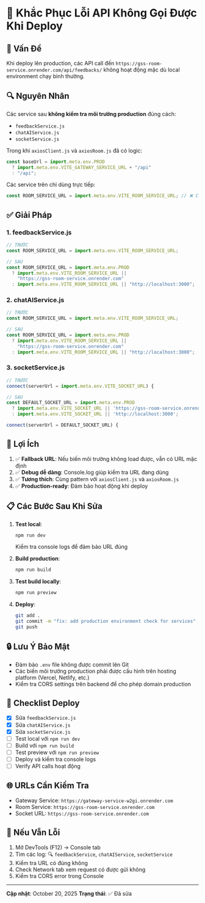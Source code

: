# 🔧 Khắc Phục Lỗi API Không Gọi Được Khi Deploy

## 🐛 Vấn Đề

Khi deploy lên production, các API call đến `https://gss-room-service.onrender.com/api/feedbacks/` không hoạt động mặc dù local environment chạy bình thường.

## 🔍 Nguyên Nhân

Các service sau **không kiểm tra môi trường production** đúng cách:

- `feedbackService.js`
- `chatAIService.js`
- `socketService.js`

Trong khi `axiosClient.js` và `axiosRoom.js` đã có logic:

```javascript
const baseUrl = import.meta.env.PROD
  ? import.meta.env.VITE_GATEWAY_SERVICE_URL + "/api"
  : "/api";
```

Các service trên chỉ dùng trực tiếp:

```javascript
const ROOM_SERVICE_URL = import.meta.env.VITE_ROOM_SERVICE_URL; // ❌ Có thể undefined khi build
```

## ✅ Giải Pháp

### 1. **feedbackService.js**

```javascript
// TRƯỚC
const ROOM_SERVICE_URL = import.meta.env.VITE_ROOM_SERVICE_URL;

// SAU
const ROOM_SERVICE_URL = import.meta.env.PROD
  ? import.meta.env.VITE_ROOM_SERVICE_URL ||
    "https://gss-room-service.onrender.com"
  : import.meta.env.VITE_ROOM_SERVICE_URL || "http://localhost:3000";
```

### 2. **chatAIService.js**

```javascript
// TRƯỚC
const ROOM_SERVICE_URL = import.meta.env.VITE_ROOM_SERVICE_URL;

// SAU
const ROOM_SERVICE_URL = import.meta.env.PROD
  ? import.meta.env.VITE_ROOM_SERVICE_URL ||
    "https://gss-room-service.onrender.com"
  : import.meta.env.VITE_ROOM_SERVICE_URL || "http://localhost:3000";
```

### 3. **socketService.js**

```javascript
// TRƯỚC
connect(serverUrl = import.meta.env.VITE_SOCKET_URL) {

// SAU
const DEFAULT_SOCKET_URL = import.meta.env.PROD
  ? import.meta.env.VITE_SOCKET_URL || 'https://gss-room-service.onrender.com'
  : import.meta.env.VITE_SOCKET_URL || 'http://localhost:3000';

connect(serverUrl = DEFAULT_SOCKET_URL) {
```

## 🎯 Lợi Ích

1. ✅ **Fallback URL**: Nếu biến môi trường không load được, vẫn có URL mặc định
2. ✅ **Debug dễ dàng**: Console.log giúp kiểm tra URL đang dùng
3. ✅ **Tương thích**: Cùng pattern với `axiosClient.js` và `axiosRoom.js`
4. ✅ **Production-ready**: Đảm bảo hoạt động khi deploy

## 📋 Các Bước Sau Khi Sửa

1. **Test local**:

   ```bash
   npm run dev
   ```

   Kiểm tra console logs để đảm bảo URL đúng

2. **Build production**:

   ```bash
   npm run build
   ```

3. **Test build locally**:

   ```bash
   npm run preview
   ```

4. **Deploy**:
   ```bash
   git add .
   git commit -m "fix: add production environment check for services"
   git push
   ```

## 🔒 Lưu Ý Bảo Mật

- Đảm bảo `.env` file không được commit lên Git
- Các biến môi trường production phải được cấu hình trên hosting platform (Vercel, Netlify, etc.)
- Kiểm tra CORS settings trên backend để cho phép domain production

## 📝 Checklist Deploy

- [x] Sửa `feedbackService.js`
- [x] Sửa `chatAIService.js`
- [x] Sửa `socketService.js`
- [ ] Test local với `npm run dev`
- [ ] Build với `npm run build`
- [ ] Test preview với `npm run preview`
- [ ] Deploy và kiểm tra console logs
- [ ] Verify API calls hoạt động

## 🌐 URLs Cần Kiểm Tra

- Gateway Service: `https://gateway-service-w2gi.onrender.com`
- Room Service: `https://gss-room-service.onrender.com`
- Socket URL: `https://gss-room-service.onrender.com`

## 🚨 Nếu Vẫn Lỗi

1. Mở DevTools (F12) → Console tab
2. Tìm các log: 🔍 `feedbackService`, `chatAIService`, `socketService`
3. Kiểm tra URL có đúng không
4. Check Network tab xem request có được gửi không
5. Kiểm tra CORS error trong Console

---

**Cập nhật**: October 20, 2025
**Trạng thái**: ✅ Đã sửa
